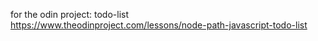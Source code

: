 for the odin project: todo-list https://www.theodinproject.com/lessons/node-path-javascript-todo-list

